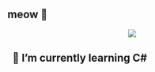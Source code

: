 ## meow 🐾
<p align="center"> 
  <img src="https://capsule-render.vercel.app/api?text=MOONKITIK🐈‍⬛&animation=fadeIn&type=waving&color=gradient&height=100"/> 
</p>

<!-- <h2> 🚀 &nbsp;Some Tools I Have Used and Learned</h2> -->
<h2>  &nbsp; 🌱 I’m currently learning C# </h2>
<p align="left">
</p>


<!--
**darlenerybe/darlenerybe** is a ✨ _special_ ✨ repository because its `README.md` (this file) appears on your GitHub profile.

Here are some ideas to get you started:

- 🔭 I’m currently working on ...
- 🌱 I’m currently learning ...
- 👯 I’m looking to collaborate on ...
- 🤔 I’m looking for help with ...
- 💬 Ask me about ...
- 📫 How to reach me: ...
- 😄 Pronouns: ...
- ⚡ Fun fact: ...
-->
